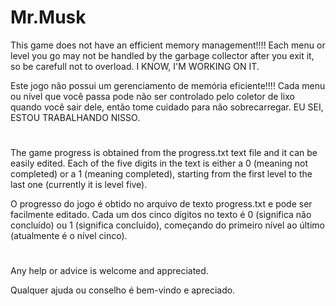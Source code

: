 # Mr.Musk

This game does not have an efficient memory management!!!! Each menu or level you go may not be handled by the garbage collector after you exit it, so be carefull not to overload. I KNOW, I'M WORKING ON IT.

Este jogo não possui um gerenciamento de memória eficiente!!!! Cada menu ou nível que você passa pode não ser controlado pelo coletor de lixo quando você sair dele, então tome cuidado para não sobrecarregar. EU SEI, ESTOU TRABALHANDO NISSO.

# 

The game progress is obtained from the progress.txt text file and it can be easily edited. Each of the five digits in the text is either a 0 (meaning not completed) or a 1 (meaning completed), starting from the first level to the last one (currently it is level five).

O progresso do jogo é obtido no arquivo de texto progress.txt e pode ser facilmente editado. Cada um dos cinco dígitos no texto é 0 (significa não concluído) ou 1 (significa concluído), começando do primeiro nível ao último (atualmente é o nível cinco).

#

Any help or advice is welcome and appreciated.

Qualquer ajuda ou conselho é bem-vindo e apreciado.
